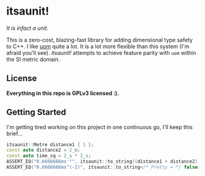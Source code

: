 # itsaunit!

_It is infact a unit._

This is a zero-cost, blazing-fast library for adding dimensional type safety to
C++. I like [uom](https://docs.rs/uom/latest/uom/) quite a lot. It is a lot
more flexible than this system (I'm afraid you'll see). _itsaunit!_ attempts to
achieve feature parity with `uom` within the SI metric domain.

## License

**Everything in this repo is GPLv3 licensed :).**

## Getting Started

I'm getting tired working on this project in one continuous go, I'll keep this
brief...

```cpp
itsaunit::Metre distance1 { 1 };
const auto distance2 = 2_m;
const auto time_sq = 2_s * 2_s;
ASSERT_EQ("0.6666666ms⁻²", itsaunit::to_string((distance1 + distance2) / time_sq));
ASSERT_EQ("0.6666666ms^(-2)", itsaunit::to_string</* Pretty = */ false>((distance1 + distance2) / time_sq));
```
